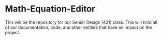 # Math-Equation-Editor
This will be the repository for our Senior Design (421) class. This will hold all of our documentation, code, and other entities that have an impact on the project.
